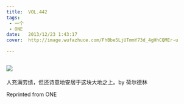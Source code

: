 ```yaml
---
title:	VOL.442
tags:
 - 一个
 - ONE
date:	2013/12/23 1:43:17
cover:	http://image.wufazhuce.com/FhBbe5LjUTmmY73d_4gHhCQMEr-u

---
```

![](http://image.wufazhuce.com/FhBbe5LjUTmmY73d_4gHhCQMEr-u)
---

人充满劳绩，但还诗意地安居于这块大地之上。by 荷尔德林
 
Reprinted from ONE
